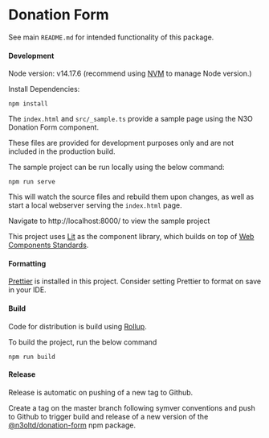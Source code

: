 # Donation Form

See main `README.md` for intended functionality of this package.

#### Development

Node version: v14.17.6 (recommend using [NVM](https://github.com/nvm-sh/nvm) to manage Node version.)

Install Dependencies:

```shell script
npm install
```

The `index.html` and `src/_sample.ts` provide a sample page using the N3O Donation Form component.

These files are provided for development purposes only and are not included in the production build.

The sample project can be run locally using the below command:

```shell script
npm run serve
```

This will watch the source files and rebuild them upon changes, as well as start a local webserver serving the `index.html` page.

Navigate to http://localhost:8000/ to view the sample project

This project uses [Lit](https://lit.dev/) as the component library, which builds on top of [Web Components Standards](https://developer.mozilla.org/en-US/docs/Web/Web_Components).

#### Formatting

[Prettier](https://prettier.io/) is installed in this project. Consider setting Prettier to format on save in your IDE.

#### Build

Code for distribution is build using [Rollup](https://rollupjs.org/guide/en/).

To build the project, run the below command

```
npm run build
```

#### Release

Release is automatic on pushing of a new tag to Github.

Create a tag on the master branch following symver conventions and push to Github to trigger build and release of a new version of the [@n3oltd/donation-form](https://www.npmjs.com/package/@n3oltd/donation-form) npm package.